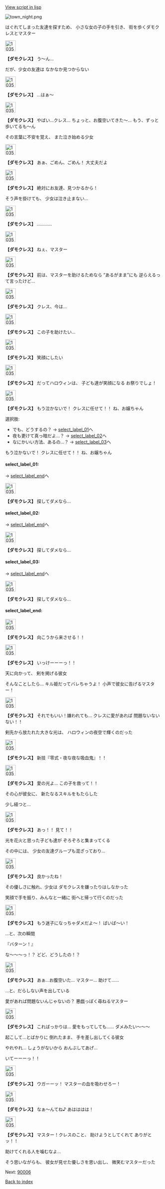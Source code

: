 [View script in lisp](../scripts/10352203.txt)

![town_night.png](../images/backgrounds/town_night.png)

はぐれてしまった友達を探すため、
小さな女の子の手を引き、
街を歩くダモクレスとマスター

<img src="../images/units/103521.png" alt="103521.png" height="34"/>

**【ダモクレス】**
う～ん…

だが、少女の友達は
なかなか見つからない

<img src="../images/units/103521.png" alt="103521.png" height="34"/>

**【ダモクレス】**
…はぁ～

<img src="../images/units/103521.png" alt="103521.png" height="34"/>

**【ダモクレス】**
やばい…クレス…
ちょっと、お腹空いてきた～…
もう、ずっと歩いてるも～ん

その言葉に不安を覚え、
また泣き始める少女

<img src="../images/units/103521.png" alt="103521.png" height="34"/>

**【ダモクレス】**
あぁ、ごめん、ごめん！
大丈夫だよ

<img src="../images/units/103521.png" alt="103521.png" height="34"/>

**【ダモクレス】**
絶対にお友達、見つかるから！

そう声を掛けても、
少女は泣き止まない…

<img src="../images/units/103521.png" alt="103521.png" height="34"/>

**【ダモクレス】**
…………

<img src="../images/units/103521.png" alt="103521.png" height="34"/>

**【ダモクレス】**
ねぇ、マスター

<img src="../images/units/103521.png" alt="103521.png" height="34"/>

**【ダモクレス】**
前は、マスターを助けるためなら
“あるがまま”にも
逆らえるって言ったけど…

<img src="../images/units/103521.png" alt="103521.png" height="34"/>

**【ダモクレス】**
クレス、今は…

<img src="../images/units/103521.png" alt="103521.png" height="34"/>

**【ダモクレス】**
この子を助けたい…

<img src="../images/units/103521.png" alt="103521.png" height="34"/>

**【ダモクレス】**
笑顔にしたい

<img src="../images/units/103521.png" alt="103521.png" height="34"/>

**【ダモクレス】**
だってハロウィンは、
子ども達が笑顔になる
お祭りでしょ！

<img src="../images/units/103521.png" alt="103521.png" height="34"/>

**【ダモクレス】**
もう泣かないで！
クレスに任せて！！
ね、お嬢ちゃん

選択肢:
- でも、どうするの？ → [select_label_01](#select_label_01)へ
- 夜も更けて真っ暗だよ…？ → [select_label_02](#select_label_02)へ
- なにかいい方法、あるの…？ → [select_label_03](#select_label_03)へ

もう泣かないで！
クレスに任せて！！
ね、お嬢ちゃん

#### select_label_01:
 → [select_label_end](#select_label_end)へ

<img src="../images/units/103521.png" alt="103521.png" height="34"/>

**【ダモクレス】**
探してダメなら…

#### select_label_02:
 → [select_label_end](#select_label_end)へ

<img src="../images/units/103521.png" alt="103521.png" height="34"/>

**【ダモクレス】**
探してダメなら…

#### select_label_03:
 → [select_label_end](#select_label_end)へ

<img src="../images/units/103521.png" alt="103521.png" height="34"/>

**【ダモクレス】**
探してダメなら…

#### select_label_end:

<img src="../images/units/103521.png" alt="103521.png" height="34"/>

**【ダモクレス】**
向こうから来させる！！

<img src="../images/units/103521.png" alt="103521.png" height="34"/>

**【ダモクレス】**
いっけーーーっ！！

天に向かって、
剣を掲げる彼女

そんなことしたら…
キル姫だってバレちゃうよ！
小声で彼女に告げるマスター！

<img src="../images/units/103521.png" alt="103521.png" height="34"/>

**【ダモクレス】**
それでもいい！嫌われても…
クレスに愛があれば
問題ないないない！！

剣先から放たれた大きな光は、
ハロウィンの夜空で輝くのだった

<img src="../images/units/103521.png" alt="103521.png" height="34"/>

**【ダモクレス】**
新技『零式・夜な夜な吸血鬼』！！

<img src="../images/units/103521.png" alt="103521.png" height="34"/>

**【ダモクレス】**
愛の光よ…
この子を救って！！

その心が彼女に、
新たなるスキルをもたらした

少し経つと…

<img src="../images/units/103521.png" alt="103521.png" height="34"/>

**【ダモクレス】**
あっ！！
見て！！

光を花火と思った子ども達が
ぞろぞろと集まってくる

その中には、
少女の友達グループも混ざっており…

<img src="../images/units/103521.png" alt="103521.png" height="34"/>

**【ダモクレス】**
良かったね！

その優しさに触れ、少女は
ダモクレスを嫌ったりはしなかった

笑顔で手を振り、みんなと一緒に
街へと帰って行くのだった

<img src="../images/units/103521.png" alt="103521.png" height="34"/>

**【ダモクレス】**
もう迷子になっちゃダメだよ～！
ばいば～い！

…と、次の瞬間

『バターン！』

な～～～っ！？
どど、どうしたの！？

<img src="../images/units/103521.png" alt="103521.png" height="34"/>

**【ダモクレス】**
あぁ…お腹空いた…
マスター…
助けて……

…と、だらしない声を出している

愛があれば問題ないんじゃないの？
悪戯っぽく尋ねるマスター

<img src="../images/units/103521.png" alt="103521.png" height="34"/>

**【ダモクレス】**
こればっかりは…
愛をもってしても……
ダメみたい～～～

起こして…とばかりに
倒れたまま、
手を差し出してくる彼女

やれやれ…
しょうがないから
おんぶしてあげ…

いてーーーっ！！

<img src="../images/units/103521.png" alt="103521.png" height="34"/>

**【ダモクレス】**
ウガーーッ！
マスターの血を吸わせろー！

<img src="../images/units/103521.png" alt="103521.png" height="34"/>

**【ダモクレス】**
なぁ～んてね♪
あはははは！

<img src="../images/units/103521.png" alt="103521.png" height="34"/>

**【ダモクレス】**
マスター！クレスのこと、
助けようとしてくれて
ありがとッ！！

助けてくれる人を噛むなよ…

そう思いながらも、
彼女が見せた優しさを思い出し、
微笑むマスターだった


Next: [90006](90006.md)

[Back to index](index.md)
